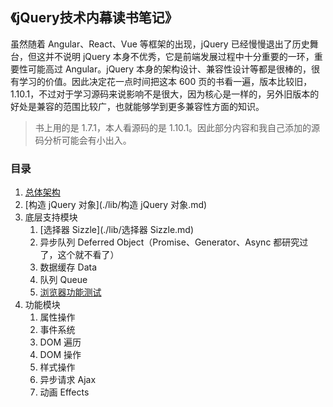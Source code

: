 ## 《jQuery技术内幕读书笔记》

虽然随着 Angular、React、Vue 等框架的出现，jQuery 已经慢慢退出了历史舞台，但这并不说明 jQuery 本身不优秀，它是前端发展过程中十分重要的一环，重要性可能高过 Angular。jQuery 本身的架构设计、兼容性设计等都是很棒的，很有学习的价值。因此决定花一点时间把这本 600 页的书看一遍，版本比较旧，1.10.1，不过对于学习源码来说影响不是很大，因为核心是一样的，另外旧版本的好处是兼容的范围比较广，也就能够学到更多兼容性方面的知识。

> 书上用的是 1.7.1，本人看源码的是 1.10.1。因此部分内容和我自己添加的源码分析可能会有小出入。

### 目录

1. [总体架构](./lib/总体架构.md)
2. [构造 jQuery 对象](./lib/构造 jQuery 对象.md)
3. 底层支持模块
   1. [选择器 Sizzle](./lib/选择器 Sizzle.md)
   2. 异步队列 Deferred Object（Promise、Generator、Async 都研究过了，这个就不看了）
   3. 数据缓存 Data
   4. 队列 Queue
   5. [浏览器功能测试](./lib/浏览器功能测试.md)
4. 功能模块
   1. 属性操作
   2. 事件系统
   3. DOM 遍历
   4. DOM 操作
   5. 样式操作
   6. 异步请求 Ajax
   7. 动画 Effects